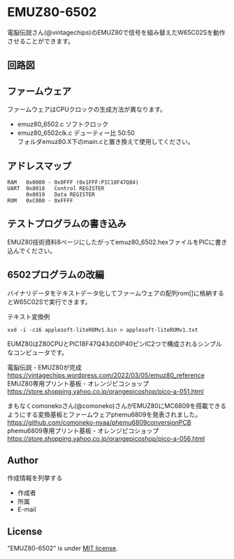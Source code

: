 # EMUZ80-6502

電脳伝説さん(@vintagechips)のEMUZ80で信号を組み替えたW65C02Sを動作させることができます。

## 回路図

## ファームウェア
ファームウェアはCPUクロックの生成方法が異なります。
* emuz80_6502.c ソフトクロック
* emuz80_6502clk.c  デューティー比 50:50  
フォルダemuz80.X下のmain.cと置き換えて使用してください。

## アドレスマップ
```
RAM   0x0000 - 0x0FFF (0x1FFF:PIC18F47Q84)
UART  0x8018   Control REGISTER
      0x8019   Data REGISTER
ROM   0xC000 - 0xFFFF
```

## テストプログラムの書き込み
EMUZ80技術資料8ページにしたがってemuz80_6502.hexファイルをPICに書き込んでください。

## 6502プログラムの改編
バイナリデータをテキストデータ化してファームウェアの配列rom[]に格納するとW65C02Sで実行できます。

テキスト変換例
```
xxd -i -c16 applesoft-liteROMv1.bin > applesoft-liteROMv1.txt
```

EUMZ80はZ80CPUとPIC18F47Q43のDIP40ピンIC2つで構成されるシンプルなコンピュータです。

電脳伝説 - EMUZ80が完成
https://vintagechips.wordpress.com/2022/03/05/emuz80_reference
EMUZ80専用プリント基板 - オレンジピコショップ
https://store.shopping.yahoo.co.jp/orangepicoshop/pico-a-051.html

まもなくcomonekoさん(@comoneko)さんがEMUZ80にMC6809を搭載できるようにする変換基板とファームウェアphemu6809を発表されました。
https://github.com/comoneko-nyaa/phemu6809conversionPCB
phemu6809専用プリント基板 - オレンジピコショップ
https://store.shopping.yahoo.co.jp/orangepicoshop/pico-a-056.html

## Author

作成情報を列挙する

* 作成者
* 所属
* E-mail

## License
"EMUZ80-6502" is under [MIT license](https://en.wikipedia.org/wiki/MIT_License).
